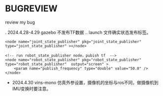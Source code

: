 # BUGREVIEW
review my bug


. 2024.4.28-4.29  gazebo 不发布TF数据
 .. launch 文件确实状态发布标签。
 <!-- run joint_state_publisher node，publish joint state   -->
    <node name="joint_state_publisher" pkg="joint_state_publisher" type="joint_state_publisher" ></node> 

    <!-- run robot_state_publisher node，pubish tf  -->
    <node name="robot_state_publisher" pkg="robot_state_publisher" type="robot_state_publisher"  output="screen" >
        <param name="publish_frequency" type="double" value="50.0" />
    </node>

* 2024.4.30 vins-mono 仿真外参设置，摄像机的坐标与ros不同，做摄像机到IMU变换时要注意。
